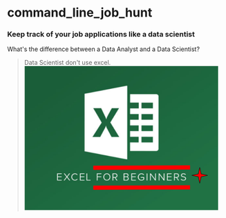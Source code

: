 # command_line_job_hunt
### Keep track of your job applications like a data scientist

What's the difference between a Data Analyst and a Data Scientist?
> Data Scientist don't use excel.
![for_beginners](imgs/for_beginners.png)
